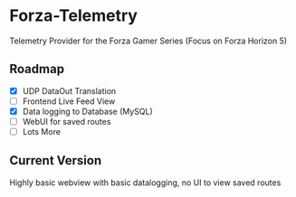 # Forza-Telemetry
Telemetry Provider for the Forza Gamer Series (Focus on Forza Horizon 5)

## Roadmap

- [x]  UDP DataOut Translation 
- [ ]  Frontend Live Feed View
- [x]  Data logging to Database (MySQL)
- [ ]  WebUI for saved routes
- [ ]  Lots More

## Current Version

Highly basic webview with basic datalogging, no UI to view saved routes
